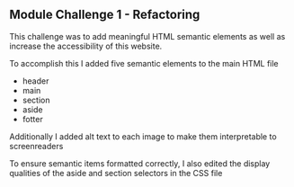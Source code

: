 ## Module Challenge 1 - Refactoring

This challenge was to add meaningful HTML semantic elements as well as increase the accessibility of this website.

To accomplish this I added five semantic elements to the main HTML file

* header
* main
* section
* aside
* fotter

Additionally I added alt text to each image to make them interpretable to screenreaders

To ensure semantic items formatted correctly, I also edited the display qualities of the aside and section selectors in the CSS file

